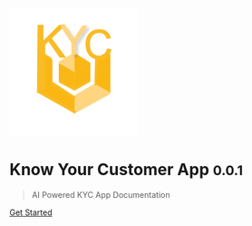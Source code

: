 <!-- _coverpage.md -->

![logo](_media/icon.png)

# Know Your Customer App <small>0.0.1</small>

> AI Powered KYC App Documentation

[Get Started](GetStarted)
